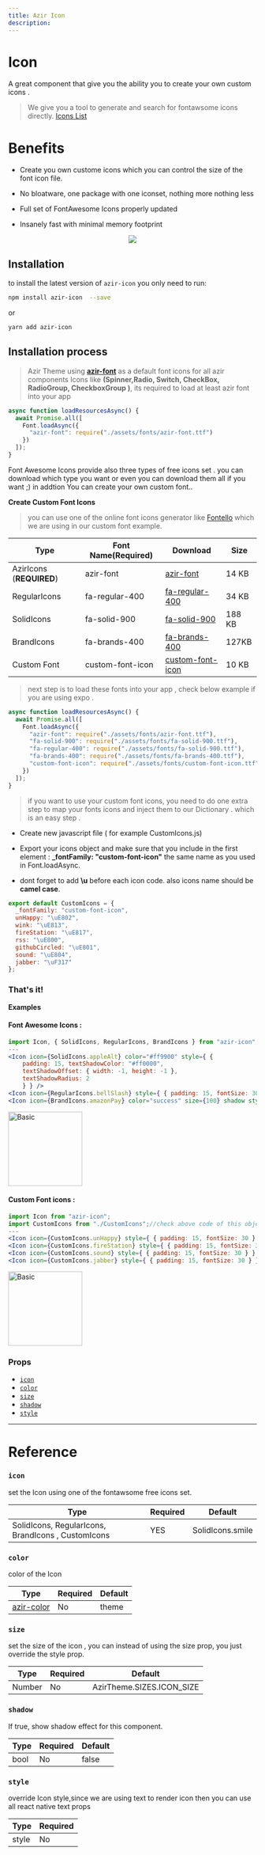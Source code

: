 ```yaml
---
title: Azir Icon
description:
---
```


# Icon

A great component that give you the ability you to create your own custom icons .

> We give you a tool to generate and search for fontawsome icons directly. [Icons List](../../guides/fontawesomelist)

# Benefits

- Create you own custome icons which you can control the size of the font icon file.

- No bloatware, one package with one iconset, nothing more nothing less

- Full set of FontAwesome Icons properly updated

- Insanely fast with minimal memory footprint

<p align="center">
 <img src="https://i.imgur.com/GYK34HW.png" />
</p>

## Installation

to install the latest version of `azir-icon` you only need to run:

```bash
npm install azir-icon  --save
```

or

```bash
yarn add azir-icon
```

## Installation process

> Azir Theme using **[azir-font](https://drive.google.com/open?id=10f_C_DA3azuyF6myslkFQWF4jpxhFy5Z)** as a default font icons for all azir components Icons like **(Spinner,Radio, Switch, CheckBox, RadioGroup, CheckboxGroup )**, its required to load at least azir font into your app

```jsx
async function loadResourcesAsync() {
  await Promise.all([
    Font.loadAsync({
      "azir-font": require("./assets/fonts/azir-font.ttf")
    })
  ]);
}
```

Font Awesome Icons provide also three types of free icons set . you can download which type you want or even you can download them all if you want ;) in addtion You can create your own custom font..

**Create Custom Font Icons**

> you can use one of the online font icons generator like [Fontello](https://fontello.com/) which we are using in our custom font example.

| Type                     | Font Name(Required) | Download                                                       | Size   |
| ------------------------ | ------------------- | -------------------------------------------------------------- | ------ |
| AzirIcons (**REQUIRED**) | azir-font           | [azir-font](https://azir.io/fonts/azir-font.ttf)               | 14 KB  |
| RegularIcons             | fa-regular-400      | [fa-regular-400](https://azir.io/fonts/fa-regular-400.ttf)     | 34 KB  |
| SolidIcons               | fa-solid-900        | [fa-solid-900](https://azir.io/fonts/fa-solid-900.ttf)         | 188 KB |
| BrandIcons               | fa-brands-400       | [fa-brands-400](https://azir.io/fonts/fa-brands-400.ttf)       | 127KB  |
| Custom Font              | custom-font-icon    | [custom-font-icon](https://azir.io/fonts/custom-font-icon.ttf) | 10 KB  |

> next step is to load these fonts into your app , check below example if you are using expo .

```jsx
async function loadResourcesAsync() {
  await Promise.all([
    Font.loadAsync({
      "azir-font": require("./assets/fonts/azir-font.ttf"),
      "fa-solid-900": require("./assets/fonts/fa-solid-900.ttf"),
      "fa-regular-400": require("./assets/fonts/fa-solid-900.ttf"),
      "fa-brands-400": require("./assets/fonts/fa-brands-400.ttf"),
      "custom-font-icon": require("./assets/fonts/custom-font-icon.ttf") // if you want to use Custom font. you can change the name of the font and the file as you want ( only for custom font icon)
    })
  ]);
}
```

> if you want to use your custom font icons, you need to do one extra step to map your fonts icons and inject them to our Dictionary . which is an easy step .

- Create new javascript file ( for example CustomIcons.js)

- Export your icons object and make sure that you include in the first element : **\_fontFamily: "custom-font-icon"** the same name as you used in Font.loadAsync.

- dont forget to add **\u** before each icon code. also icons name should be **camel case**.

```jsx
export default CustomIcons = {
  _fontFamily: "custom-font-icon",
  unHappy: "\uE802",
  wink: "\uE813",
  fireStation: "\uE817",
  rss: "\uE800",
  githubCircled: "\uE801",
  sound: "\uE804",
  jabber: "\uF317"
};
```

### That's it!

**Examples**

#### Font Awesome Icons :

```jsx
import Icon, { SolidIcons, RegularIcons, BrandIcons } from "azir-icon";
---
<Icon icon={SolidIcons.appleAlt} color="#ff9900" style={ {
    padding: 15, textShadowColor: "#ff0000",
    textShadowOffset: { width: -1, height: -1 },
    textShadowRadius: 2
    } } />
<Icon icon={RegularIcons.bellSlash} style={ { padding: 15, fontSize: 30 } } />
<Icon icon={BrandIcons.amazonPay} color="success" size={100} shadow style={ { padding: 15 } } />
```

<img src="https://i.imgur.com/eX6sk3B.jpg" alt="Basic" style="width:150px" />

#### Custom Font icons :

```jsx
import Icon from "azir-icon";
import CustomIcons from "./CustomIcons";//check above code of this object
---
<Icon icon={CustomIcons.unHappy} style={ { padding: 15, fontSize: 30 } } />
<Icon icon={CustomIcons.fireStation} style={ { padding: 15, fontSize: 30 } } />
<Icon icon={CustomIcons.sound} style={ { padding: 15, fontSize: 30 } } />
<Icon icon={CustomIcons.jabber} style={ { padding: 15, fontSize: 30 } } />
```

<img src="https://i.imgur.com/qoXCiT8.jpg" alt="Basic" style="width:150px" />

### Props

- [`icon`](icon#icon)
- [`color`](icon#color)
- [`size`](icon#size)
- [`shadow`](icon#shadow)
- [`style`](icon#style)

---

# Reference

### `icon`

set the Icon using one of the fontawsome free icons set.

| Type                                               | Required | Default          |
| -------------------------------------------------- | -------- | ---------------- |
| SolidIcons, RegularIcons, BrandIcons , CustomIcons | YES      | SolidIcons.smile |

### `color`

color of the Icon

| Type                                       | Required | Default |
| ------------------------------------------ | -------- | ------- |
| [azir-color](../../guides/color-reference) | No       | theme   |

### `size`

set the size of the icon , you can instead of using the size prop, you just override the style prop.

| Type   | Required | Default                   |
| ------ | -------- | ------------------------- |
| Number | No       | AzirTheme.SIZES.ICON_SIZE |

### `shadow`

If true, show shadow effect for this component.

| Type | Required | Default |
| ---- | -------- | ------- |
| bool | No       | false   |

### `style`

override Icon style,since we are using text to render icon then you can use all react native text props

| Type  | Required |
| ----- | -------- |
| style | No       |
